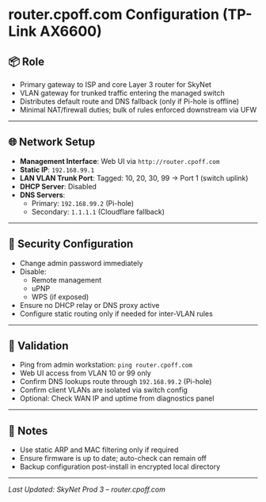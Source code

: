 # router.cpoff.com Configuration (TP-Link AX6600)

## 📦 Role

- Primary gateway to ISP and core Layer 3 router for SkyNet  
- VLAN gateway for trunked traffic entering the managed switch  
- Distributes default route and DNS fallback (only if Pi-hole is offline)  
- Minimal NAT/firewall duties; bulk of rules enforced downstream via UFW

---

## 🌐 Network Setup

- **Management Interface**: Web UI via `http://router.cpoff.com`
- **Static IP**: `192.168.99.1`
- **LAN VLAN Trunk Port**: Tagged: 10, 20, 30, 99 → Port 1 (switch uplink)
- **DHCP Server**: Disabled
- **DNS Servers**:
  - Primary: `192.168.99.2` (Pi-hole)
  - Secondary: `1.1.1.1` (Cloudflare fallback)

---

## 🔐 Security Configuration

- Change admin password immediately  
- Disable:
  - Remote management
  - uPNP
  - WPS (if exposed)  
- Ensure no DHCP relay or DNS proxy active  
- Configure static routing only if needed for inter-VLAN rules

---

## 🧪 Validation

- Ping from admin workstation: `ping router.cpoff.com`  
- Web UI access from VLAN 10 or 99 only  
- Confirm DNS lookups route through `192.168.99.2` (Pi-hole)  
- Confirm client VLANs are isolated via switch config  
- Optional: Check WAN IP and uptime from diagnostics panel

---

## 📝 Notes

- Use static ARP and MAC filtering only if required  
- Ensure firmware is up to date; auto-check can remain off  
- Backup configuration post-install in encrypted local directory

---

_Last Updated: SkyNet Prod 3 – router.cpoff.com_
